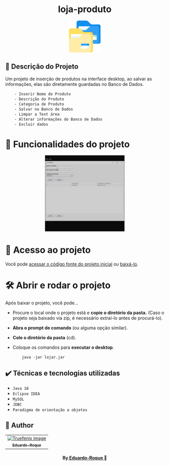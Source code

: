 <h1 align="center"> loja-produto </h1>
<p align="center">
    <img src="recursos/pastas.png" alt="LOGO" width="20%" height="10%">
</p>

## 🔖 Descrição do Projeto 

 Um projeto de inserção de produtos na interface desktop, ao salvar as informações, elas são diretamente guardadas no Banco de Dados.

        - Inserir Nome do Produto
        - Descrição do Produto
        - Categoria de Produto
        - Salvar no Banco de Dados
        - Limpar a Text área
        - Alterar informações do Banco de Dados
        - Excluir dados


# :hammer: Funcionalidades do projeto
<p align="center">
    <img src="recursos/resumo.gif" alt="GIF-FUNCIONALIDADE" width="50%" height="50%">
</p>

# 📁 Acesso ao projeto

Você pode [acessar o código fonte do projeto inicial](https://github.com/Truefenix/loja-produto/tree/master/src/br/com/loja) ou [baixá-lo](https://github.com/Truefenix/loja-produto).

# 🛠️ Abrir e rodar o projeto

Após baixar o projeto, você pode...

- Procure o local onde o projeto está e **copie o diretório da pasta.** (Caso o projeto seja baixado via zip, é necessário extraí-lo antes de procurá-lo).
- **Abra o prompt de comando** (ou alguma opção similar).
- **Cole o diretório da pasta** (cd).
- Coloque os comandos para **executar o desktop**.
          
          java -jar lojar.jar

## ✔️ Técnicas e tecnologias utilizadas

- ``Java 18``
- ``Eclipse IDEA``
- ``MySQL``
- ``JDBC``
- ``Paradigma de orientação a objetos``

##  🐠 Author
<table align="center">
<tr>
<td align="center">
<a href="https://github.com/Truefenix">
<img src="https://avatars.githubusercontent.com/u/94227038?s=400&u=0c061da14bb3c2f5bf9de8467443f49d7068c365&v=4" width="150px;" alt="Truefenix image" />
<br />
<sub><b>Eduardo-Roque</b></sub>
</a>
</td>
</tr>
</table>

<h4 align="center">
By<a href="https://github.com/Truefenix" target="_blank"> Eduardo-Roque </a>🐠
</h4>